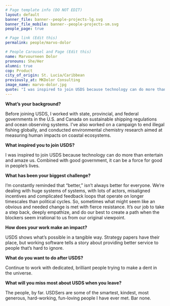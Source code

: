 ```yaml
---
# Page template info (DO NOT EDIT)
layout: default
banner_file: banner--people-projects-lg.svg
banner_file_mobile: banner--people-projects-sm.svg
people_page: true

# Page link (Edit this)
permalink: people/marvo-dolor

# People Carousel and Page (Edit this)
name: Marvourneen Dolor
pronouns: She/Her
alumni: true
cop: Product
city_of_origin: St. Lucia/Caribbean
previously_at: MKDolor Consulting
image_name: marvo-dolor.jpg
quote: "I was inspired to join USDS because technology can do more than entertain and amaze us. Combined with good government, it can be a force for good in people’s lives."
---
```


**What’s your background?**

Before joining USDS, I worked with state, provincial, and federal governments in the U.S. and Canada on sustainable shipping regulations and ocean observing systems. I’ve also worked on a campaign to end illegal fishing globally, and conducted environmental chemistry research aimed at measuring human impacts on coastal ecosystems.

**What inspired you to join USDS?**

I was inspired to join USDS because technology can do more than entertain and amaze us. Combined with good government, it can be a force for good in people’s lives.

**What has been your biggest challenge?**

I’m constantly reminded that “better,” isn’t always better for everyone. We’re dealing with huge systems of systems, with lots of actors, misaligned incentives and complicated feedback loops that operate on longer timescales than political cycles. So, sometimes what might seem like an obvious and needed change is met with fierce resistance. It’s our job to take a step back, deeply empathize, and do our best to create a path when the blockers seem irrational to us from our original viewpoint.

**How does your work make an impact?**

USDS shows what’s possible in a tangible way. Strategy papers have their place, but working software tells a story about providing better service to people that’s hard to ignore.

**What do you want to do after USDS?**

Continue to work with dedicated, brilliant people trying to make a dent in the universe.

**What will you miss most about USDS when you leave?**

The people, by far. USDSers are some of the smartest, kindest, most generous, hard-working, fun-loving people I have ever met. Bar none.
